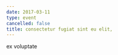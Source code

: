 ```yaml
---
date: 2017-03-11
type: event
cancelled: false
title: consectetur fugiat sint eu elit,
---
```

ex voluptate